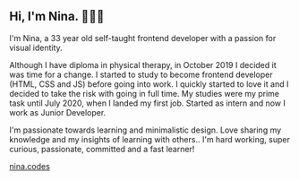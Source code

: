 ## Hi, I'm Nina. 👩🏻‍💻

I'm Nina, a 33 year old self-taught frontend developer with a passion for visual identity.

Although I have diploma in physical therapy, in October 2019 I decided it was time for a change. I started to study to become frontend developer (HTML, CSS and JS) before going into work. I quickly started to love it and I decided to take the risk with going in full time. My studies were my prime task until July 2020, when I landed my
first job. Started as intern and now I work as Junior Developer. 

I'm passionate towards learning and minimalistic design. Love sharing my knowledge and my insights of learning with others.. I'm hard working, super curious, passionate, committed and a fast learner!

[nina.codes](https://instagram.com/nina.codes)
